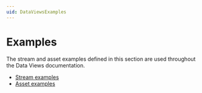 ```yaml
---
uid: DataViewsExamples
---
```


# Examples

The stream and asset examples defined in this section are used throughout the Data Views documentation.

- [Stream examples](xref:DataViewsExampleScenario)
- [Asset examples](xref:DataViewsAssetExamples)
